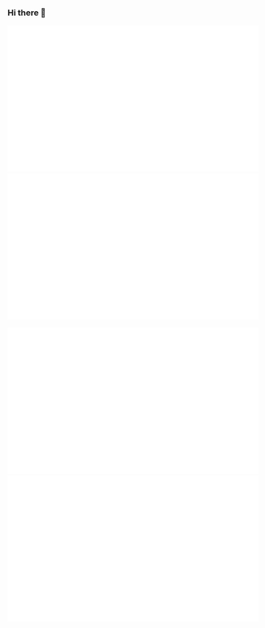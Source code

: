 ### Hi there 👋

<!--
**txsjyy/txsjyy** is a ✨ _special_ ✨ repository because its `README.md` (this file) appears on your GitHub profile.

Here are some ideas to get you started:

- 🔭 I’m currently working on ...
- 🌱 I’m currently learning ...
- 👯 I’m looking to collaborate on ...
- 🤔 I’m looking for help with ...
- 💬 Ask me about ...
- 📫 How to reach me: ...
- 😄 Pronouns: ...
- ⚡ Fun fact: ...
-->
![](https://raw.githubusercontent.com/txsjyy/github-stats/master/generated/overview.svg#gh-dark-mode-only)
![](https://raw.githubusercontent.com/txsjyy/github-stats/master/generated/overview.svg#gh-light-mode-only)

![](https://raw.githubusercontent.com/txsjyy/github-stats/master/generated/languages.svg#gh-dark-mode-only)
![](https://raw.githubusercontent.com/txsjyy/github-stats/master/generated/languages.svg#gh-light-mode-only)

